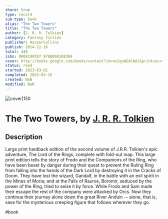 ```yaml
---
share: true
type: record
sub-type: book
alias: "The Two Towers"
title: "The Two Towers"
author: [J. R. R. Tolkien]
category: Fantasy fiction
publisher: HarperCollins
publish: 2014-12-16
total: 448
isbn: 0008108307 9780008108304
cover: http://books.google.com/books/content?id=ns2qoAEACAAJ&printsec=frontcover&img=1&zoom=1&source=gbs_api
status: read
started: 2023-03-01
completed: 2023-03-15
created: NaN 
modified: NaN
---
```


![cover|150](http://books.google.com/books/content?id=ns2qoAEACAAJ&printsec=frontcover&img=1&zoom=1&source=gbs_api)

# The Two Towers, by [J. R. R. Tolkien](J.%20R.%20R.%20Tolkien.md)

## Description
Large print hardback edition of the second volume of J.R.R. Tolkien's epic adventure, The Lord of the Rings, complete with fold-out map. This large print edition tells the story of Frodo and the Companions of the Ring, who have been beset by danger during their quest to prevent the Ruling Ring from falling into the hands of the Dark Lord by destroying it in the Cracks of Doom. They have lost the wizard, Gandalf, in the battle with an evil spirit in the Mines of Moria; and at the Falls of Rauros, Boromir, seduced by the power of the Ring, tried to seize it by force. While Frodo and Sam made their escape the rest of the company were attacked by Orcs. Now they continue their journey alone down the great River Anduin -- alone, that is, save for the mysterious creeping figure that follows wherever they go.

 #book